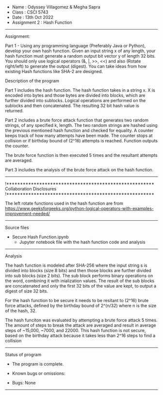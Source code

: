 *  Name      : Odyssey Villagomez & Megha Sapra
*  Class     :  CSCI 5743
*  Date  :  13th Oct 2022
*  Assignment 2 : Hash Function

*******************************************************
Assignment: 

Part 1 - Using any programming language (Preferably Java or Python), develop your own hash function. Given an input string x of any length, your hash function must generate a random output bit vector y of length 32 bits. You should only use logical operators (&, |, >>, <<) and also (Rotate right/left) to generate the output (digest). You can take ideas from how existing Hash functions like SHA-2 are designed.

Description of the program

Part 1 includes the hash function. The hash function 
takes in a string x. X is encoded into bytes and 
those bytes are divided into blocks, which are further
divided into sublocks. Logical operations are performed
on the sublocks and then concatenated. The resulting
32 bit hash value is returned. 

Part 2 includes a brute force attack function that 
generates two random strings, of any specified k, length. 
The two random strings are hashed using the previous 
mentioned hash function and checked for equality. 
A counter keeps track of how many attempts have been made. 
The counter stops at collision or if birthday bound of 
(2^16) attempts is reached. Function outputs the counter.

The brute force function is then executed 5 times and the 
resultant attempts are averaged. 

Part 3 includes the analysis of the brute force 
attack on the hash function. 
*******************************************************

!******************************************************
Collaboration Disclosures
!******************************************************

The left rotate functions used in the hash function are from  
https://www.geeksforgeeks.org/python-logical-operators-with-examples-improvement-needed/

*******************************************************
Source files
- Secure Hash Function.ipynb
  - Jupyter notebook file with the hash function code
  and analysis 
*******************************************************

Analysis

The hash function is modeled after SHA-256 where the input string s is divided into blocks (size 8 bits) and then those blocks are further divided into sub blocks (size 2 bits). The sub block performs binary operations on the word, combining it with inialization values. The result of the sub blocks are concatenated and only the first 32 bits of the value are kept, to output a digest of size 32 bits.

For the hash function to be secure it needs to be resitant to (2^16) brute force attacks, defined by the birthday bound of 2^(n/32) where n is the size of the hash, 32.

The hash funciton was evaluated by attempting a brute force attack 5 times. The amount of steps to break the attack are averaged and result in average steps of ~15,000, ~7000, and 22000. This hash function is not secure, based on the birthday attack because it takes less than 2^16 steps to find a collision

*******************************************************
Status of program
- The program is complete. 

- Known bugs or omissions: 
- Bugs: None
*******************************************************
 

	
